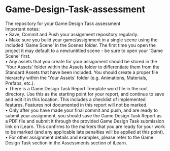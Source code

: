 # Game-Design-Task-assessment
The repository for your Game Design Task assessment
  </br>
Important notes:  </br>
• Save, Commit and Push your assignment repository regularly.  </br>
• Make sure you build your game/assignment in a single scene using the included 'Game Scene' in the Scenes folder. The first time you open the project it may default to a new/untitled scene - be sure to open your 'Game Scene' first.  </br>
• Any assets that you create for your assignment should be stored in the 'Your Assets' folder within the Assets folder to differentiate them from the Standard Assets that have been included. You should create a proper file hierarchy within the 'Your Assets' folder (e.g. Animations, Materials, Prefabs, etc.).  </br>
• There is a Game Design Task Report Template word file in the root directory. Use this as the starting point for your report, and continue to save and edit it in this location. This includes a checklist of implemented features. Features not documented in this report will not be marked.  </br>
• Only after you have made your final commit and push, and are ready to submit your assignment, you should save the Game Design Task Report as a PDF file and submit it through the provided Game Design Task submission link on iLearn. This confirms to the markers that you are ready for your work to be marked (and any applicable late penalties will be applied at this point).  </br>
• For other assignment details and examples, please refer to the Game Design Task section in the Assessments section of iLearn.
